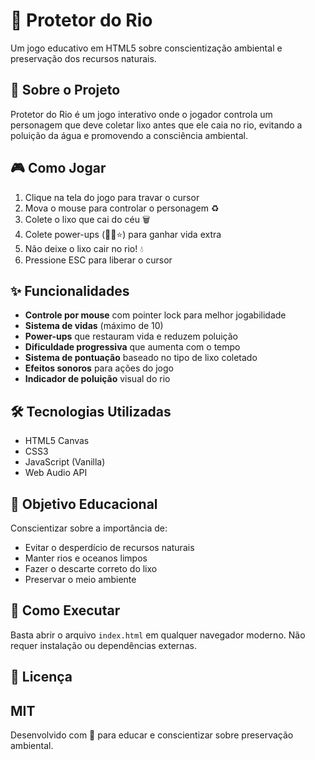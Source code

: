 # 🌊 Protetor do Rio

Um jogo educativo em HTML5 sobre conscientização ambiental e preservação dos recursos naturais.

## 📖 Sobre o Projeto

Protetor do Rio é um jogo interativo onde o jogador controla um personagem que deve coletar lixo antes que ele caia no rio, evitando a poluição da água e promovendo a consciência ambiental.

## 🎮 Como Jogar

1. Clique na tela do jogo para travar o cursor
2. Mova o mouse para controlar o personagem ♻️
3. Colete o lixo que cai do céu 🗑️
4. Colete power-ups (💚🌱⭐) para ganhar vida extra
5. Não deixe o lixo cair no rio! 💧
6. Pressione ESC para liberar o cursor

## ✨ Funcionalidades

- **Controle por mouse** com pointer lock para melhor jogabilidade
- **Sistema de vidas** (máximo de 10)
- **Power-ups** que restauram vida e reduzem poluição
- **Dificuldade progressiva** que aumenta com o tempo
- **Sistema de pontuação** baseado no tipo de lixo coletado
- **Efeitos sonoros** para ações do jogo
- **Indicador de poluição** visual do rio

## 🛠️ Tecnologias Utilizadas

- HTML5 Canvas
- CSS3
- JavaScript (Vanilla)
- Web Audio API

## 🎯 Objetivo Educacional

Conscientizar sobre a importância de:
- Evitar o desperdício de recursos naturais
- Manter rios e oceanos limpos
- Fazer o descarte correto do lixo
- Preservar o meio ambiente

## 🚀 Como Executar

Basta abrir o arquivo `index.html` em qualquer navegador moderno. Não requer instalação ou dependências externas.

## 📝 Licença

MIT
---

Desenvolvido com 💚 para educar e conscientizar sobre preservação ambiental.

